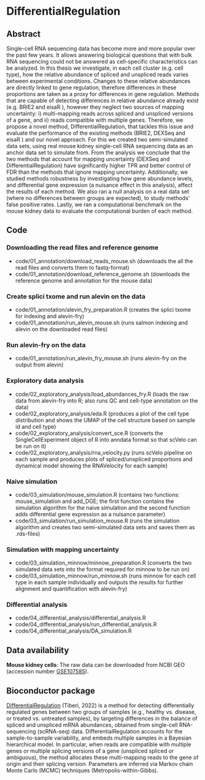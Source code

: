 # DifferentialRegulation

## Abstract
Single-cell RNA sequencing data has become more and more popular over the past few years. It allows answering biological questions that with bulk RNA sequencing could not be answered as cell-specific characteristics can be analyzed. In this thesis we investigate, in each cell cluster (e.g. cell type), how the relative abundance of spliced and unspliced reads varies between experimental conditions. Changes to these relative abundances are directly linked to gene regulation, therefore differences in these proportions are taken as a proxy for differences in gene regulation. Methods that are capable of detecting differences in relative abundance already exist (e.g. BRIE2 and eisaR ), however they neglect two sources of mapping uncertainty: i) multi-mapping reads across spliced and unspliced versions of a gene, and ii) reads compatible with multiple genes. Therefore, we propose a novel method, DifferentialRegulation, that tackles this issue and evaluate the performance of the existing methods (BRIE2, DEXSeq and eisaR ) and our novel approach.
For this we created two semi-simulated data sets, using real mouse kidney single-cell RNA sequencing data as an anchor data set to simulate from. From the analysis we conclude that the two methods that account for mapping uncertainty (DEXSeq and DifferentialRegulation) have significantly higher TPR and better control of FDR than the methods that ignore mapping uncertainty. Additionally, we studied methods robustness by investigating how gene abundance
levels, and differential gene expression (a nuisance effect in this analysis), affect the results of each method. We also ran a null analysis on a real data set (where no differences between groups are expected), to study methods' false positive rates. Lastly, we ran a computational benchmark on the mouse kidney data to evaluate the computational burden of each method.

## Code

### Downloading the read files and reference genome

-   code/01_annotation/download_reads_mouse.sh (downloads the all the read files and converts them to fastq-format)
-   code/01_annotation/download_reference_genome.sh (downloads the reference genome and annotation for the mouse data)

### Create splici txome and run alevin on the data

-   code/01_annotation/alevin_fry_preparation.R (creates the splici txome for indexing and alevin-fry)
-   code/01_annotation/run_alevin_mouse.sh (runs salmon indexing and alevin on the downloaded read files)

### Run alevin-fry on the data

-   code/01_annotation/run_alevin_fry_mouse.sh (runs alevin-fry on the output from alevin)

### Exploratory data analysis

- code/02_exploratory_analysis/load_abundances_fry.R (loads the raw data from alevin-fry into R; also runs QC and cell-type annotation on the data)
- code/02_exploratory_analysis/eda.R (produces a plot of the cell type distribution and shows the UMAP of the cell structure based on sample id and cell type)
- code/02_exploratory_analysis/convert_sce.R (converts the SingleCellExperiment object of R into anndata format so that scVelo can be run on it)
- code/02_exploratory_analysis/rna_velocity.py (runs scVelo pipeline on each sample and produces plots of spliced/unspliced proportions and dynamical model showing the RNAVelocity for each sample)

### Naive simulation
- code/03_simulation/mouse_simulation.R (contains two functions: mouse_simulation and add_DGE; the first function contains the simulation algorithm for the naive simulation and the second function adds differential gene expression as a nuisance parameter)
- code/03_simulation/run_simulation_mouse.R (runs the simulation algorithm and creates two semi-simulated data sets and saves them as .rds-files)

### Simulation with mapping uncertainty
- code/03_simulation_minnow/minnow_preparation.R (converts the two simulated data sets into the format required for minnow to be run on)
- code/03_simulation_minnow/run_minnow.sh (runs minnow for each cell type in each sample individually and outputs the results for further alignment and quantification with alevin-fry)

### Differential analysis
- code/04_differential_analysis/differential_analysis.R
- code/04_differential_analysis/run_differential_analysis.R
- code/04_differential_analysis/DA_simulation.R

## Data availability

**Mouse kidney cells**: The raw data can be downloaded from NCBI GEO (accession number [GSE107585](https://www.ncbi.nlm.nih.gov/geo/query/acc.cgi?acc=GSE107585)).

## Bioconductor package

[DifferentialRegulation](https://bioconductor.org/packages/release/bioc/html/DifferentialRegulation.html) (Tiberi, 2022) is a method for detecting differentially regulated genes between two groups of samples (e.g., healthy vs. disease, or treated vs. untreated samples), by targeting differences in the balance of spliced and unspliced mRNA abundances, obtained from single-cell RNA-sequencing (scRNA-seq) data. DifferentialRegulation accounts for the sample-to-sample variability, and embeds multiple samples in a Bayesian hierarchical model. In particular, when reads are compatible with multiple genes or multiple splicing versions of a gene (unspliced spliced or ambiguous), the method allocates these multi-mapping reads to the gene of origin and their splicing version. Parameters are inferred via Markov chain Monte Carlo (MCMC) techniques (Metropolis-within-Gibbs).
